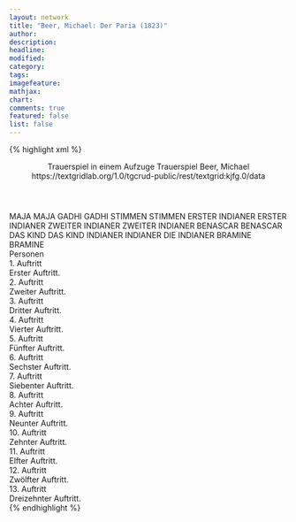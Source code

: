 ```yaml
---
layout: network
title: "Beer, Michael: Der Paria (1823)"
author:
description:
headline:
modified:
category:
tags:
imagefeature:
mathjax:
chart:
comments: true
featured: false
list: false
---
```

{% highlight xml %}
<?xml-model href="https://raw.githubusercontent.com/DLiNa/project/master/rules/lina.rnc"?><?xml-model href="https://raw.githubusercontent.com/DLiNa/project/master/rules/lina.sch"?>
<play xmlns="http://lina.digital">
  <header>
    <title>Der Paria</title>
    <subtitle>Trauerspiel in einem Aufzuge</subtitle>
    <genretitle>Trauerspiel</genretitle>
    <author>Beer, Michael</author>
    <date type="print" when="1826"/>
    <date type="premiere" when="1823"/>
    <source>https://textgridlab.org/1.0/tgcrud-public/rest/textgrid:kjfg.0/data</source>
  </header>
  <personae>
    <character>
      <name>MAJA</name>
      <alias xml:id="maja">
        <name>MAJA</name>
      </alias>
    </character>
    <character>
      <name>GADHI</name>
      <alias xml:id="gadhi">
        <name>GADHI</name>
      </alias>
    </character>
    <character>
      <name>STIMMEN</name>
      <alias xml:id="stimmen">
        <name>STIMMEN</name>
      </alias>
    </character>
    <character>
      <name>ERSTER INDIANER</name>
      <alias xml:id="erster_indianer">
        <name>ERSTER INDIANER</name>
      </alias>
    </character>
    <character>
      <name>ZWEITER INDIANER</name>
      <alias xml:id="zweiter_indianer">
        <name>ZWEITER INDIANER</name>
      </alias>
    </character>
    <character>
      <name>BENASCAR</name>
      <alias xml:id="benascar">
        <name>BENASCAR</name>
      </alias>
    </character>
    <character>
      <name>DAS KIND</name>
      <alias xml:id="das_kind">
        <name>DAS KIND</name>
      </alias>
    </character>
    <character>
      <name>INDIANER</name>
      <alias xml:id="indianer">
        <name>INDIANER</name>
      </alias>
      <alias xml:id="die_indianer">
        <name>DIE INDIANER</name>
      </alias>
    </character>
    <character>
      <name>BRAMINE</name>
      <alias xml:id="bramine">
        <name>BRAMINE</name>
      </alias>
    </character>
  </personae>
  <text>
    <div>
      <head>Personen</head>
    </div>
    <div>
      <head>1. Auftritt</head>
      <div>
        <head>Erster Auftritt.</head>
        <sp who="#maja">
          <amount n="25" unit="speech_acts"/>
          <amount n="835" unit="words"/>
          <amount n="111" unit="lines"/>
          <amount n="4410" unit="chars"/>
        </sp>
        <sp who="#gadhi">
          <amount n="25" unit="speech_acts"/>
          <amount n="1100" unit="words"/>
          <amount n="154" unit="lines"/>
          <amount n="6099" unit="chars"/>
        </sp>
        <sp who="#stimmen">
          <amount n="1" unit="speech_acts"/>
          <amount n="2" unit="words"/>
          <amount n="1" unit="lines"/>
          <amount n="15" unit="chars"/>
        </sp>
      </div>
    </div>
    <div>
      <head>2. Auftritt</head>
      <div>
        <head>Zweiter Auftritt.</head>
        <sp who="#erster_indianer">
          <amount n="8" unit="speech_acts"/>
          <amount n="53" unit="words"/>
          <amount n="9" unit="lines"/>
          <amount n="287" unit="chars"/>
        </sp>
        <sp who="#zweiter_indianer">
          <amount n="3" unit="speech_acts"/>
          <amount n="11" unit="words"/>
          <amount n="3" unit="lines"/>
          <amount n="55" unit="chars"/>
        </sp>
        <sp who="#die_indianer #erster_indianer #zweiter_indianer">
          <amount n="1" unit="speech_acts"/>
          <amount n="4" unit="words"/>
          <amount n="1" unit="lines"/>
          <amount n="21" unit="chars"/>
        </sp>
        <sp who="#benascar">
          <amount n="6" unit="speech_acts"/>
          <amount n="207" unit="words"/>
          <amount n="28" unit="lines"/>
          <amount n="1111" unit="chars"/>
        </sp>
        <sp who="#die_indianer #erster_indianer #zweiter_indianer">
          <amount n="1" unit="speech_acts"/>
        </sp>
      </div>
    </div>
    <div>
      <head>3. Auftritt</head>
      <div>
        <head>Dritter Auftritt.</head>
        <sp who="#benascar">
          <amount n="1" unit="speech_acts"/>
          <amount n="66" unit="words"/>
          <amount n="8" unit="lines"/>
          <amount n="347" unit="chars"/>
        </sp>
      </div>
    </div>
    <div>
      <head>4. Auftritt</head>
      <div>
        <head>Vierter Auftritt.</head>
        <sp who="#gadhi">
          <amount n="6" unit="speech_acts"/>
          <amount n="242" unit="words"/>
          <amount n="34" unit="lines"/>
          <amount n="1300" unit="chars"/>
        </sp>
        <sp who="#benascar">
          <amount n="5" unit="speech_acts"/>
          <amount n="39" unit="words"/>
          <amount n="6" unit="lines"/>
          <amount n="206" unit="chars"/>
        </sp>
      </div>
    </div>
    <div>
      <head>5. Auftritt</head>
      <div>
        <head>Fünfter Auftritt.</head>
        <sp who="#benascar">
          <amount n="2" unit="speech_acts"/>
          <amount n="17" unit="words"/>
          <amount n="4" unit="lines"/>
          <amount n="83" unit="chars"/>
        </sp>
        <sp who="#stimmen">
          <amount n="1" unit="speech_acts"/>
          <amount n="1" unit="words"/>
          <amount n="1" unit="lines"/>
          <amount n="5" unit="chars"/>
        </sp>
      </div>
    </div>
    <div>
      <head>6. Auftritt</head>
      <div>
        <head>Sechster Auftritt.</head>
        <sp who="#maja">
          <amount n="9" unit="speech_acts"/>
          <amount n="136" unit="words"/>
          <amount n="22" unit="lines"/>
          <amount n="731" unit="chars"/>
        </sp>
        <sp who="#gadhi">
          <amount n="7" unit="speech_acts"/>
          <amount n="137" unit="words"/>
          <amount n="21" unit="lines"/>
          <amount n="730" unit="chars"/>
        </sp>
        <sp who="#benascar">
          <amount n="11" unit="speech_acts"/>
          <amount n="318" unit="words"/>
          <amount n="48" unit="lines"/>
          <amount n="1736" unit="chars"/>
        </sp>
      </div>
    </div>
    <div>
      <head>7. Auftritt</head>
      <div>
        <head>Siebenter Auftritt.</head>
        <sp who="#benascar">
          <amount n="21" unit="speech_acts"/>
          <amount n="347" unit="words"/>
          <amount n="58" unit="lines"/>
          <amount n="1858" unit="chars"/>
        </sp>
        <sp who="#erster_indianer">
          <amount n="1" unit="speech_acts"/>
          <amount n="3" unit="words"/>
          <amount n="1" unit="lines"/>
          <amount n="16" unit="chars"/>
        </sp>
        <sp who="#gadhi">
          <amount n="16" unit="speech_acts"/>
          <amount n="1057" unit="words"/>
          <amount n="151" unit="lines"/>
          <amount n="5798" unit="chars"/>
        </sp>
        <sp who="#maja">
          <amount n="15" unit="speech_acts"/>
          <amount n="536" unit="words"/>
          <amount n="81" unit="lines"/>
          <amount n="2909" unit="chars"/>
        </sp>
        <sp who="#die_indianer #erster_indianer #zweiter_indianer">
          <amount n="3" unit="speech_acts"/>
          <amount n="1" unit="words"/>
          <amount n="1" unit="lines"/>
          <amount n="5" unit="chars"/>
        </sp>
      </div>
    </div>
    <div>
      <head>8. Auftritt</head>
      <div>
        <head>Achter Auftritt.</head>
        <sp who="#benascar">
          <amount n="3" unit="speech_acts"/>
          <amount n="19" unit="words"/>
          <amount n="4" unit="lines"/>
          <amount n="96" unit="chars"/>
        </sp>
        <sp who="#maja">
          <amount n="4" unit="speech_acts"/>
          <amount n="130" unit="words"/>
          <amount n="19" unit="lines"/>
          <amount n="716" unit="chars"/>
        </sp>
        <sp who="#gadhi">
          <amount n="2" unit="speech_acts"/>
          <amount n="21" unit="words"/>
          <amount n="3" unit="lines"/>
          <amount n="116" unit="chars"/>
        </sp>
      </div>
    </div>
    <div>
      <head>9. Auftritt</head>
      <div>
        <head>Neunter Auftritt.</head>
        <sp who="#gadhi">
          <amount n="2" unit="speech_acts"/>
          <amount n="37" unit="words"/>
          <amount n="5" unit="lines"/>
          <amount n="191" unit="chars"/>
        </sp>
        <sp who="#maja">
          <amount n="2" unit="speech_acts"/>
          <amount n="33" unit="words"/>
          <amount n="6" unit="lines"/>
          <amount n="201" unit="chars"/>
        </sp>
      </div>
    </div>
    <div>
      <head>10. Auftritt</head>
      <div>
        <head>Zehnter Auftritt.</head>
        <sp who="#benascar">
          <amount n="5" unit="speech_acts"/>
          <amount n="31" unit="words"/>
          <amount n="6" unit="lines"/>
          <amount n="157" unit="chars"/>
        </sp>
        <sp who="#gadhi">
          <amount n="3" unit="speech_acts"/>
          <amount n="44" unit="words"/>
          <amount n="7" unit="lines"/>
          <amount n="213" unit="chars"/>
        </sp>
        <sp who="#das_kind">
          <amount n="2" unit="speech_acts"/>
          <amount n="10" unit="words"/>
          <amount n="2" unit="lines"/>
          <amount n="54" unit="chars"/>
        </sp>
        <sp who="#maja">
          <amount n="5" unit="speech_acts"/>
          <amount n="21" unit="words"/>
          <amount n="5" unit="lines"/>
          <amount n="106" unit="chars"/>
        </sp>
      </div>
    </div>
    <div>
      <head>11. Auftritt</head>
      <div>
        <head>Elfter Auftritt.</head>
        <sp who="#maja">
          <amount n="5" unit="speech_acts"/>
          <amount n="108" unit="words"/>
          <amount n="16" unit="lines"/>
          <amount n="562" unit="chars"/>
        </sp>
        <sp who="#gadhi">
          <amount n="5" unit="speech_acts"/>
          <amount n="37" unit="words"/>
          <amount n="7" unit="lines"/>
          <amount n="184" unit="chars"/>
        </sp>
      </div>
    </div>
    <div>
      <head>12. Auftritt</head>
      <div>
        <head>Zwölfter Auftritt.</head>
        <sp who="#benascar">
          <amount n="7" unit="speech_acts"/>
          <amount n="66" unit="words"/>
          <amount n="12" unit="lines"/>
          <amount n="362" unit="chars"/>
        </sp>
        <sp who="#maja">
          <amount n="8" unit="speech_acts"/>
          <amount n="173" unit="words"/>
          <amount n="25" unit="lines"/>
          <amount n="890" unit="chars"/>
        </sp>
        <sp who="#gadhi">
          <amount n="6" unit="speech_acts"/>
          <amount n="197" unit="words"/>
          <amount n="26" unit="lines"/>
          <amount n="1032" unit="chars"/>
        </sp>
        <sp who="#indianer #erster_indianer #zweiter_indianer">
          <amount n="1" unit="speech_acts"/>
          <amount n="14" unit="words"/>
          <amount n="3" unit="lines"/>
          <amount n="72" unit="chars"/>
        </sp>
      </div>
    </div>
    <div>
      <head>13. Auftritt</head>
      <div>
        <head>Dreizehnter Auftritt.</head>
        <sp who="#bramine">
          <amount n="1" unit="speech_acts"/>
          <amount n="4" unit="words"/>
          <amount n="1" unit="lines"/>
          <amount n="17" unit="chars"/>
        </sp>
        <sp who="#benascar">
          <amount n="1" unit="speech_acts"/>
          <amount n="12" unit="words"/>
          <amount n="2" unit="lines"/>
          <amount n="63" unit="chars"/>
        </sp>
      </div>
    </div>
  </text>
</play>
{% endhighlight %}